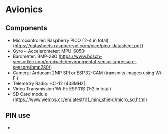 # Avionics

## Components
- Microcontroller: Raspberry PICO (2-4 in total)
    (https://datasheets.raspberrypi.com/pico/pico-datasheet.pdf)
- Gyro – Accelerometer: MPU-6050
- Barometer: BMP-280
    (https://www.bosch-sensortec.com/products/environmental-sensors/pressure-sensors/bmp280/)
- Camera: Arducam 2MP SPI or ESP32-CAM (transmits images using Wi-Fi)
- Telemetry Radio: HC-12 (433MHz)
- Video Transmission Wi-Fi: ESP01S (1-2 in total)
- SD Card module 
    (https://www.wemos.cc/en/latest/d1_mini_shield/micro_sd.html)


## PIN use
- 
